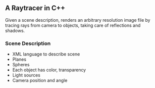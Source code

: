 ## A Raytracer in C++

Given a scene description, renders an arbitrary resolution image file by tracing rays from camera
to objects, taking care of reflections and shadows.

### Scene Description
- XML language to describe scene
- Planes
- Spheres
- Each object has color, transparency
- Light sources
- Camera position and angle
